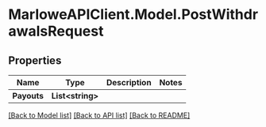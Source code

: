 # MarloweAPIClient.Model.PostWithdrawalsRequest

## Properties

Name | Type | Description | Notes
------------ | ------------- | ------------- | -------------
**Payouts** | **List&lt;string&gt;** |  | 

[[Back to Model list]](../README.md#documentation-for-models) [[Back to API list]](../README.md#documentation-for-api-endpoints) [[Back to README]](../README.md)

